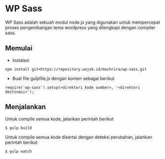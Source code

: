 # WP Sass

WP Sass adalah sebuah modul node.js yang digunakan untuk mempercepat proses pengembangan tema wordpress yang dilengkapi dengan compiler sass.

## Memulai

- Instalasi
```
npm install git+https://repository.wajek.id/mochrira/wp-sass.git
```

- Buat file gulpfile.js dengan konten sebagai berikut

```
require('wp-sass').setup(<direktori kode sumber>, '<direktori destinasi>');
```

## Menjalankan

Untuk compile semua kode, jalankan perintah berikut

```
$ gulp build
```

Untuk compile semua kode disertai dengan deteksi perubahan, jalankan perintah berikut

```
$ gulp watch
```